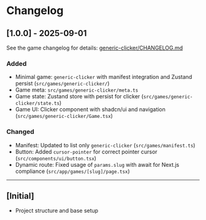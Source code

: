 # Changelog


## [1.0.0] - 2025-09-01
See the game changelog for details: [generic-clicker/CHANGELOG.md](./src/games/generic-clicker/CHANGELOG.md)

### Added
- Minimal game: `generic-clicker` with manifest integration and Zustand persist (`src/games/generic-clicker/`)
- Game meta: `src/games/generic-clicker/meta.ts`
- Game state: Zustand store with persist for clicker (`src/games/generic-clicker/state.ts`)
- Game UI: Clicker component with shadcn/ui and navigation (`src/games/generic-clicker/Game.tsx`)

### Changed
- Manifest: Updated to list only `generic-clicker` (`src/games/manifest.ts`)
- Button: Added `cursor-pointer` for correct pointer cursor (`src/components/ui/button.tsx`)
- Dynamic route: Fixed usage of `params.slug` with await for Next.js compliance (`src/app/games/[slug]/page.tsx`)

---

## [Initial]
- Project structure and base setup
